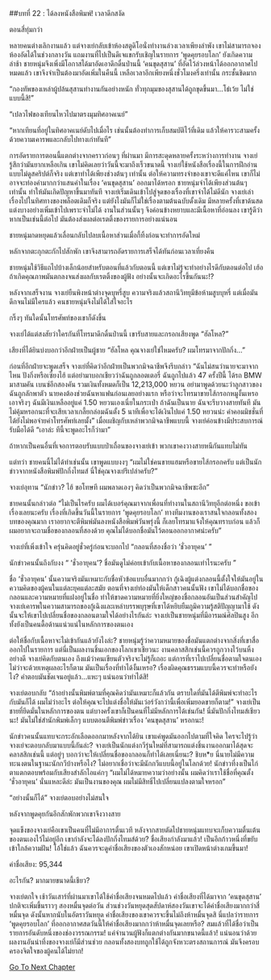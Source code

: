 ##บทที่ 22 : ได้ลงหนังสือพิมพ์!
เวลาดึกสงัด

ตอนสี่ทุ่มกว่า

หลายคนต่างเลิกงานแล้ว แต่จางเย่กลับเข้าห้องสตูดิโอนั่งทำงานล่วงเวลาเพียงลำพัง เขาไม่สามารถจองห้องอัดได้ในช่วงกลางวัน แถมงานที่ไปเป็นดีเจแขกรับเชิญในรายการ ‘พูดคุยรอบโลก’ ยังเกิดความล่าช้า ชายหนุ่มจึงเพิ่งมีโอกาสได้มาอัดเอาดึกดื่นป่านนี้ ‘คนขุดสุสาน’ ที่อัดไว้ล่วงหน้าได้ออกอากาศไปหมดแล้ว เขาจึงจำเป็นต้องมาอัดเพิ่มในคืนนี้ เหลือเวลาอีกเพียงหนึ่งชั่วโมงครึ่งเท่านั้น กระชั้นชิดมาก

“กองทัพของเหล่าผู้ปล้นสุสานทำงานกันอย่างหนัก ทั่วทุกมุมของสุสานได้ถูกขุดขึ้นมา...โธ่เว้ย ไม่ใช่แบบนี้สิ!”

“เปลวไฟของเทียนไหวไปมาตรงมุมทิศอาคเนย์”

“หากเทียนที่อยู่ในทิศอาคเนย์ดับไปเมื่อไร เช่นนั้นต้องทำการเก็บสมบัติไว้ที่เดิม แล้วให้คารวะสามครั้งด้วยความเคารพและกลับไปทางเก่าทันที”

การอัดรายการตอนนี้แตกต่างจากคราวก่อนๆ ที่ผ่านมา มีการสะดุดหลายครั้งระหว่างการทำงาน จางเย่รู้สึกว่ามันยากเหลือเกิน เขาไม่คิดเลยว่าวันนี้จะมาถึงเร็วขนาดนี้ จางเย่ใช้หนังสือเรื่องนี้ในการฝึกอ่านแบบไม่ดูสคริปต์ก็จริง แต่เขาทำได้เพียงช่วงต้นๆ เท่านั้น ต่อให้ความทรงจำของเขาจะดีแค่ไหน เขาก็ไม่อาจจะท่องคำมากกว่าแสนคำในเรื่อง ‘คนขุดสุสาน’ ออกมาได้หรอก ชายหนุ่มจำได้เพียงส่วนต้นๆ เท่านั้น ทำให้มันเกิดปัญหาขึ้นมาทันที จางเย่เริ่มเดินเข้าไปสู่จุดของเรื่องที่เขาจำได้ไม่ดีนัก จางเย่เล่าเรื่องไปในทิศทางของพล็อตเดิมก็จริง แต่ยังไงมันก็ไม่ใช่เรื่องตามต้นฉบับดั้งเดิม มีหลายครั้งที่เขาด้นสดแต่งบางอย่างเพิ่มเข้าไปเพราะจำไม่ได้ งานในส่วนนั้นๆ จึงค่อนข้างหยาบและมีเนื้อหาที่อ่อนลง เขารู้ดีว่าหากเป็นเช่นนี้ต่อไป มันต้องส่งผลต่อเรตติ้งของรายการอย่างแน่นอน

ชายหนุ่มกดหยุดแล้วเลื่อนกลับไปลบเนื้อหาส่วนเมื่อกี้ทิ้งก่อนจะทำการอัดใหม่

หลักจากตะกุกตะกักไปสักพัก เขาจึงสามารถอัดรายการเสร็จได้ทันก่อนเวลาเที่ยงคืน

ชายหนุ่มใช้วิธีแถไปบ้างเล็กน้อยสำหรับตอนที่แล้วกับตอนนี้ แต่เขาไม่รู้จะทำอย่างไรดีกับตอนต่อไป เฮ้อ ถ้าเกิดคุณภาพมันตกลงจนส่งผลกับเรตติ้งของผู้ฟัง อย่างนั้นจะเกิดอะไรขึ้นกันนะ!?

หลังจากเสร็จงาน จางเย่ยืนพิงหน้าต่างจุดบุหรี่สูบ ความจริงแล้วสถานีวิทยุมีข้อห้ามสูบบุหรี่ แต่เมื่อมันดึกจนไม่มีใครแล้ว คนชายหนุ่มจึงไม่ได้ใส่ใจอะไร

กริ๊งๆ ทันใดนั้นโทรศัพท์ของเขาก็ดังขึ้น

จางเย่ได้แต่สงสัยว่าใครกันที่โทรมาดึกดื่นป่านนี้ เขารับสายและกรอกเสียงพูด “ฮัลโหล?”

เสียงที่ได้ยินบ่งบอกว่าอีกฝ่ายเป็นผู้ชาย “ฮัลโหล คุณจางเย่ใช่ไหมครับ? ผมโทรมาจากปักกิ่ง...”

ก่อนที่อีกฝ่ายจะพูดเสร็จ จางเย่ที่คิดว่าอีกฝ่ายเป็นพวกมิจฉาชีพจึงรีบกล่าว “ฉันไม่สนว่านายจะมาจากไหน ปังกิ่งหรือเซี่ยงไฮ้ แต่อย่ามาบอกเชียวว่าฉันถูกลอตเตอรี่ ฉันถูกไปแล้ว 47 ครั้งปีนี้ ได้รถ BMW มาสามคัน เบนซ์อีกสองคัน รวมเงินทั้งหมดก็เป็น 12,213,000 หยวน อย่ามาพูดด้วยนะว่าลูกสาวของฉันถูกลักพาตัว นายคงต้องช่วยฉันหาแฟนก่อนเลยอย่างแรก หรือว่าจะโทรมาขายไส้กรอกหมูงั้นเหรอ เอาจริงๆ ฉันมีเงินเหลืออยู่แค่ 1.50 หยวนเองเนี่ยในกระเป๋า ถ้าฉันเป็นนาย ฉันจะรีบวางสายทันที มันไม่คุ้มหรอกนะที่จะเสียเวลาเกลี้ยกล่อมฉันตั้ง 5 นาทีเพื่อจะได้เงินไปแค่ 1.50 หยวนน่ะ ค่าคอมมิชชั่นที่ได้ยังไม่พอจ่ายค่าโทรศัพท์เลยมั้ง” เมื่อเผชิญกับเหล่าพวกมิจฉาชีพแบบนี้ จางเย่ค่อนข้างมีประสบการณ์รับมือได้ดี “เอาล่ะ ทีนี้จะพูดอะไรก็ว่ามา”

ถ้าหากเป็นคนอื่นที่เจอการตอบรับแบบป่าเถื่อนของจางเย่เข้า พวกเขาคงวางสายหนีกันแทบไม่ทัน

แต่ทว่า ชายคนนี้ไม่ได้ทำเช่นนั้น เขาพูดแบบงงๆ “ผมไม่ใช่คนขายแฮมหรือขายไส้กรอกครับ แต่เป็นนักข่าวจากหนังสือพิมพ์ปักกิ่งไทมส์ นี่ใช่คุณจางเย่รึเปล่าครับ?”

จางเย่อุทาน “นักข่าว? ไฮ้ ขอโทษที ผมพลาดเองๆ คิดว่าเป็นพวกมิจฉาชีพซะอีก”

ชายคนนั้นกล่าวต่อ “ไม่เป็นไรครับ ผมได้เบอร์คุณมาจากเพื่อนที่ทำงานในสถานีวิทยุอีกต่อหนึ่ง ขอเข้าเรื่องเลยนะครับ เรื่องที่เกิดขึ้นวันนี้ในรายการ ‘พูดคุยรอบโลก’ ทางทีมงานของเราสนใจกลอนทั้งสองบทของคุณมาก เราอยากจะตีพิมพ์มันลงหนังสือพิมพ์วันพรุ่งนี้ ก็เลยโทรมาแจ้งให้คุณทราบก่อน แล้วก็ผมอยากจะถามชื่อของกลอนที่สองด้วย คุณไม่ได้บอกชื่อมันไว้ตอนออกอากาศน่ะครับ”

จางเย่ที่เพิ่งเข้าใจ ครุ่นคิดอยู่ชั่วครู่ก่อนจะบอกไป “กลอนที่สองชื่อว่า ‘ชั่วอายุคน’ ”

นักข่าวคนนั้นถึงกับงง “ ‘ชั่วอายุคน’? ชื่อมันดูไม่ค่อยเข้ากับเนื้อหาของกลอนเท่าไรนะครับ ”

ชื่อ ‘ชั่วอายุคน’ นั้นความจริงมันเหมาะกับชื่อหัวข้อแบบอื่นมากกว่า กู้เฉิงผู้แต่งกลอนนี้ตั้งใจให้มันอยู่ในความคิดของผู้คนในแต่ละยุคแต่ละสมัย ตอนที่จางเย่ท่องมันให้เด็กสาวคนนั้นฟัง เขาไม่ได้บอกชื่อของกลอนและความหมายที่แฝงอยู่ในชื่อ ทำให้ขาดความหมายที่ยิ่งใหญ่ของชื่อกลอนอันเป็นส่วนสำคัญไป จางเย่เคารพในความสามารถของกู้เฉิงและเหล่าบรรพบุรุษที่เขาได้หยิบยืมภูมิความรู้สติปัญญามาใช้ ดังนั้นจะให้เขาไปเปลี่ยนชื่อของกลอนตามใจได้อย่างไรกันล่ะ จางเย่เป็นชายหนุ่มที่มีอารมณ์ศิลปินสูง อีกทั้งยังเป็นคนดื้อด้านแน่วแน่ในหลักการของตนเอง

ต่อให้ชื่อกับเนื้อหาจะไม่เข้ากันแล้วยังไงล่ะ? ชายหนุ่มรู้ว่าความหมายของชื่อมันแตกต่างจากสิ่งที่เขาสื่อออกไปในรายการ แต่นี่เป็นผลงานชิ้นเอกของโลกเขาเชียวนะ งานคลาสสิกเช่นนี้ควรถูกวางไว้บนหิ้งอย่างดี จางเย่คิดกับตนเอง ถึงแม้ว่าคนเขียนตัวจริงจะไม่รู้ก็เถอะ แต่การที่เราไปเปลี่ยนชื่อตามใจตนเองไม่ว่าจะด้วยเหตุผลอะไรก็ตาม มันเป็นเรื่องที่ทำได้งั้นเหรอ? เรื่องผิดคุณธรรมแบบนี้ควรจะทำหรือยังไง? คำตอบมันชัดเจนอยู่แล้ว...แหะๆ แน่นอนว่าทำได้สิ!

จางเย่ตอบกลับ “ถ้าอย่างนั้นพิมพ์ตามที่คุณคิดว่ามันเหมาะก็แล้วกัน ตราบใดที่มันได้ตีพิมพ์จะทำอะไรกับมันก็ได้ ผมไม่ว่าอะไร ต่อให้คุณจะไปแต่งชื่อให้มันเว่อร์วังกว่านี้เพื่อเพิ่มยอดขายก็ตาม!” จางเย่เป็นชายที่ยึดมั่นในหลักการของตน แต่บางครั้งเขาก็เป็นคนที่ไม่มีหลักการได้เช่นกัน! นี่มันปักกิ่งไทมส์เชียวนะ! มันไม่ใช่สำนักพิมพ์เล็กๆ แบบตอนตีพิมพ์ข่าวเรื่อง ‘คนขุดสุสาน’ หรอกนะ!

นักข่าวคนนั้นแทบจะกระอักเลือดออกมาหลังจากได้ยิน เขาแค่พูดมันออกไปตามที่ใจคิด ใครจะไปรู้ว่าจางเย่จะตอบกลับมาแบบนี้กันล่ะ? จางเย่เป็นนักแต่งกวีรุ่นใหม่ที่สามารถแต่งชิ้นงานออกมาได้สุดจะคลาสสิกเช่นนี้ แต่อยู่ๆ บอกว่าจะให้เปลี่ยนชื่อของกลอนก็ทำได้เลยเนี่ยนะ? ชิบห*ย นี่นายไม่มีความทะนงตนในฐานะนักกวีบ้างหรือไง? ไม่อยากเชื่อว่าจะมีนักกวีแบบนี้อยู่ในโลกด้วย! นักข่าวที่งงเป็นไก่ตาแตกตอบพร้อมกับเสียงสำลักไอแค่กๆ “ผมไม่ได้หมายความว่าอย่างนั้น ผมคิดว่าเราใช้ชื่อที่คุณตั้ง ‘ชั่วอายุคน’ นั่นแหละดีล่ะ มันเป็นงานของคุณ ผมไม่มีสิทธิ์ไปเปลี่ยนแปลงตามใจหรอก”

“อย่างนั้นก็ได้” จางเย่ตอบอย่างไม่สนใจ

หลังจากพูดคุยกันอีกสักพักพวกเขาจึงวางสาย

จุดแข็งของจางเย่คือเขาเป็นคนที่ไม่มีอาการตื่นเวที หลังจากสายตัดไปชายหนุ่มแทบจะเก็บความตื่นเต้นของตนเองไว้ไม่อยู่อีก เขากำลังจะได้ลงปักกิ่งไทมส์ด้วย? ชื่อเสียงกำลังมาแล้ว! เป็นอีกก้าวหนึ่งที่ขยับเข้าใกล้ความฝัน! โอ้ใช่แล้ว ฉันควรจะดูค่าชื่อเสียงของตัวเองสักหน่อย เขาเปิดหน้าต่างเกมขึ้นมา!

ค่าชื่อเสียง: 95,344

อะไรกัน? มากมายขนาดนี้เชียว?

จางเย่ตกใจ เช้าวันเสาร์ที่ผ่านมาเขาได้ใช้ค่าชื่อเสียงจนหมดไปแล้ว ค่าชื่อเสียงที่ได้มาจาก ‘คนขุดสุสาน’ ปกติจะเพิ่มขึ้นราวๆ สองหมื่นจุดต่อวัน ส่วนช่วงวันหยุดสุดสัปดาห์สองวันเขาจะได้ค่าชื่อเสียงมากกว่าสี่หมื่นจุด ดังนั้นหากนับในอัตราวันหยุด ค่าชื่อเสียงของเขาควรจะขึ้นไม่ถึงห้าหมื่นจุดสิ นี่แปลว่ารายการ ‘พูดคุยรอบโลก’ ที่ออกอากาศสดวันนี้ให้ค่าชื่อเสียงมากกว่าห้าหมื่นจุดเลยหรือ? สมแล้วที่ได้ชื่อว่าเป็นรายการอันดับหนึ่งของช่องวรรณกรรม! แค่จำนวนผู้ฟังก็แตกต่างกันมากขนาดนี้แล้ว! แน่นอนว่าด้วยผลงานอันน่าทึ่งของจางเย่ก็มีส่วนช่วย กลอนทั้งสองบทถูกใช้ได้ถูกจังหวะตรงสถานการณ์ มันจึงครอบครองจิตใจของผู้คนได้ไม่ยาก!


[Go To Next Chapter]( ./24.md)
